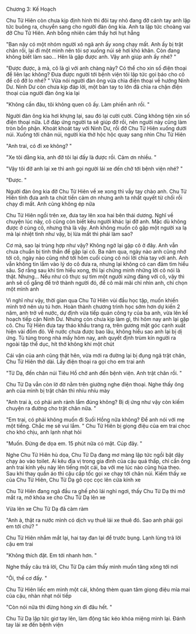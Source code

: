 




Chương 3: Kế Hoạch


Chu Tử Hiên còn chưa kịp định hình thì đôi tay nhỏ đang đỡ cánh tay anh lập tức buông ra, chuyển sang cho người đàn ông kia. Anh ta lập tức choàng vai đỡ Chu Tử Hiên. Anh bỗng nhiên cảm thấy hơi hụt hẫng

"Ban nãy có một nhóm người xô ngã anh ấy xong chạy mất. Anh ấy bị trật chân rồi, lại đi một mình nên tôi sợ xuống núi sẽ hơi khó khăn. Còn đang không biết làm sao... Hên là gặp được anh. Vậy anh giúp anh ấy nhé? "

"Được được, à mà, cô là gì với anh chàng này? Có thể cho xin số điện thoại để liên lạc không? Đưa được người tới bệnh viện tôi lập tức gọi báo cho cô để cô đỡ lo nhé? " Vừa nói người đàn ông vừa chìa điện thoại về hướng Ninh Dư. Ninh Dư còn chưa kịp đáp lời, một bàn tay to lớn đã chìa ra chặn điện thoại của người đàn ông kia lại

"Không cần đâu, tôi không quen cô ấy. Làm phiền anh rồi. "

Người đàn ông kia hơi khựng lại, sau đó lại cười cười. Cũng không tiện xin số điện thoại nữa. Lỡ đáp ứng người ta sẽ giúp đỡ rồi, nên người này cũng làm tròn bổn phận. Khoát khoát tay với Ninh Dư, rồi đỡ Chu Tử Hiên xuống dưới núi. Xuống tới chân núi, người kia thở hộc hộc quay sang nhìn Chu Tử Hiên

"Anh trai, có đi xe không? "

"Xe tôi đằng kia, anh đỡ tôi lại đấy là được rồi. Cảm ơn nhiều. "

"Vậy tôi đỡ anh lại xe thì anh gọi người lái xe đến chở tới bệnh viện nhé? "

"Được. "

Người đàn ông kia đỡ Chu Tử Hiên về xe xong thì vẫy tay chào anh. Chu Tử Hiên tính đưa anh ta chút tiền cảm ơn nhưng anh ta nhất quyết từ chối rồi chạy đi mất. Anh cũng không ép nữa



Chu Tử Hiên ngồi trên xe, đưa tay lên xoa hai bên thái dương. Nghĩ về chuyện lúc nãy, cô cũng còn biết kêu người khác lại đỡ anh. Mặc dù không được ở cùng cô, nhưng thà là vậy. Anh không muốn cô gặp một người xa lạ mà lại nhiệt tình như vậy, bị lừa mất thì phải làm sao?

Cơ mà, sao lại trùng hợp như vậy? Không ngờ lại gặp cô ở đây. Anh vẫn chưa chuẩn bị tinh thần để gặp lại cô. Ba năm qua, ngày nào anh cũng nhớ tới cô, ngày nào cũng nhớ tới hôm cuối cùng cô nói lời chia tay với anh. Anh vẫn không tin lắm vào lý do cô đưa ra, nhưng lại không có can đảm tìm hiểu sâu. Sợ rằng sau khi tìm hiểu xong, thì lại chứng minh những lời cô nói là thật. Nhưng... Nếu như cô thực sự tìm một người xứng đáng với cô, vậy thì anh sẽ cố gắng để trở thành người đó, để cô mãi mãi chỉ nhìn anh, chỉ chọn một mình anh

Vì nghĩ như vậy, thời gian qua Chu Tử Hiên vùi đầu học tập, muốn khiến mình trở nên ưu tú hơn. Hoàn thành chương trình học sớm hơn dự kiến 2 năm, anh trở về nước, dự định vừa tiếp quản công ty của ba anh, vừa lên kế hoạch tiếp cận Ninh Dư. Nhưng còn chưa kịp làm gì, thì hôm nay anh lại gặp cô. Chu Tử Hiên đưa tay tháo khẩu trang ra, trên gương mặt góc cạnh xuất hiện vài đốm đỏ. Về nước chưa được bao lâu, không hiểu sao anh lại bị dị ứng. Tù túng trong nhà mấy hôm nay, anh quyết định trùm kín người ra ngoài tập thể dục, hít thở không khí một chút

Cái vận của anh cũng thật hên, vừa mới ra đường lại bị đụng ngã trật chân, Chu Tử Hiên thở dài. Lấy điện thoại ra gọi cho em trai anh

"Tử Dạ, đến chân núi Tiêu Hồ chở anh đến bệnh viện. Anh trật chân rồi. "

Chu Tử Dạ vẫn còn lờ đờ nằm trên giường nghe điện thoại. Nghe thấy ông anh của mình bị trật chân thì nhíu nhíu mày

"Anh trai à, có phải anh rảnh lắm đúng không? Bị dị ứng như vậy còn kiếm chuyện ra đường cho trật chân nữa. "

"Em trai, có phải không muốn đi Suối Hồng nữa không? Để anh nói với mẹ một tiếng. Chắc mẹ sẽ vui lắm. " Chu Tử Hiên bị giọng điệu của em trai chọc cho khó chịu, anh lạnh nhạt hỏi

"Muốn. Đừng đe dọa em. 15 phút nữa có mặt. Cúp đây. "

Nghe Chu Tử Hiên hù dọa, Chu Tử Dạ đang mơ màng lập tức ngồi bật dậy chạy ào vào toilet. Ai kêu địa vị trong gia đình của cậu quá thấp, chỉ cần ông anh trai kính yêu này lên tiếng một cái, ba với mẹ lúc nào cũng hùa theo. Sau khi thay quần áo thì cậu cấp tốc gọi xe chạy tới chân núi. Kiếm thấy xe của Chu Tử Hiên, Chu Tử Dạ gõ cọc cọc lên cửa kính xe



Chu Tử Hiên đang ngã đầu ra ghế phó lái nghỉ ngơi, thấy Chu Tử Dạ thì mở mắt ra, mở khóa xe cho Chu Tử Dạ lên xe

Vừa lên xe Chu Tử Dạ đã càm ràm

"Anh à, thật ra nước mình có dịch vụ thuê lái xe thuê đó. Sao anh phải gọi em tới chứ? "

Chu Tử Hiên nhắm mắt lại, hai tay đan lại để trước bụng. Lạnh lùng trả lời cậu em trai

"Không thích đặt. Em tới nhanh hơn. "

Nghe thấy câu trả lời, Chu Tử Dạ cảm thấy mình muốn tăng xông tới nơi

"Ôi, thế cơ đấy. "

Chu Tử Hiên liếc em mình một cái, không thèm quan tâm giọng điệu mỉa mai của cậu, nhàn nhạt nói tiếp

"Còn nói nữa thì đừng hòng xin đi đâu hết. "

Chu Tử Dạ lập tức giơ tay lên, làm động tác kéo khóa miệng mình lại. Đánh tay lái xe đến bệnh viện




